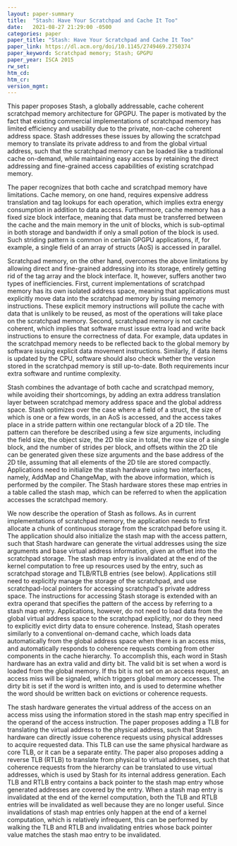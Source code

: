 ```yaml
---
layout: paper-summary
title:  "Stash: Have Your Scratchpad and Cache It Too"
date:   2021-08-27 21:29:00 -0500
categories: paper
paper_title: "Stash: Have Your Scratchpad and Cache It Too"
paper_link: https://dl.acm.org/doi/10.1145/2749469.2750374
paper_keyword: Scratchpad memory; Stash; GPGPU
paper_year: ISCA 2015
rw_set:
htm_cd:
htm_cr:
version_mgmt:
---
```


This paper proposes Stash, a globally addressable, cache coherent scratchpad memory architecture for GPGPU. 
The paper is motivated by the fact that existing commercial implementations of scratchpad memory has limited efficiency
and usability due to the private, non-cache coherent address space. Stash addresses these issues by allowing the
scratchpad memory to translate its private address to and from the global virtual address, such that the scratchpad
memory can be loaded like a traditional cache on-demand, while maintaining easy access by retaining the direct 
addressing and fine-grained access capabilities of existing scratchpad memory.

The paper recognizes that both cache and scratchpad memory have limitations. Cache memory, on one hand, requires 
expensive address translation and tag lookups for each operation, which implies extra energy consumption in addition to
data access. Furthermore, cache memory has a fixed size block interface, meaning that data must be transferred between
the cache and the main memory in the unit of blocks, which is sub-optimal in both storage and bandwidth if only
a small potion of the block is used. Such striding pattern is common in certain GPGPU applications, if, for example, a 
single field of an array of structs (AoS) is accessed in parallel.

Scratchpad memory, on the other hand, overcomes the above limitations by allowing direct and fine-grained addressing 
into its storage, entirely getting rid of the tag array and the block interface.
It, however, suffers another two types of inefficiencies.
First, current implementations of scratchpad memory has its own isolated address space, meaning that applications must
explicitly move data into the scratchpad memory by issuing memory instructions. These explicit memory instructions 
will pollute the cache with data that is unlikely to be reused, as most of the operations will take place on the
scratchpad memory.
Second, scratchpad memory is not cache coherent, which implies that software must issue extra load and write back
instructions to ensure the correctness of data. For example, data updates in the scratchpad memory needs to be reflected
back to the global memory by software issuing explicit data movement instructions. Similarly, if data
items is updated by the CPU, software should also check whether the version stored in the scratchpad memory is
still up-to-date. Both requirements incur extra software and runtime complexity.

Stash combines the advantage of both cache and scratchpad memory, while avoiding their shortcomings, by adding an extra
address translation layer between scratchpad memory address space and the global address space.
Stash optimizes over the case where a field of a struct, the size of which is one or a few words, in an AoS is accessed,
and the access takes place in a stride pattern within one rectangular block of a 2D tile.
The pattern can therefore be described using a few size arguments, including the field size, the object size, the 2D
tile size in total, the row size of a single block, and the number of strides per block, and offsets within the 2D
tile can be generated given these size arguments and the base address of the 2D tile, assuming that all elements of 
the 2D tile are stored compactly.
Applications need to initialize the stash hardware using two interfaces, namely, AddMap and ChangeMap, with the above
information, which is performed by the compiler.
The Stash hardware stores these map entries in a table called the stash map, which can be referred to when the 
application accesses the scratchpad memory.

We now describe the operation of Stash as follows. As in current implementations of scratchpad memory, the 
application needs to first allocate a chunk of continuous storage from the scratchpad before using it.
The application should also initialize the stash map with the access pattern, such that Stash hardware can generate
the virtual addresses using the size arguments and base virtual address information, given an offset into the 
scratchpad storage.
The stash map entry is invalidated at the end of the kernel computation to free up resources used by the entry,
such as scratchpad storage and TLB/RTLB entries (see below).
Applications still need to explicitly manage the storage of the scratchpad, and use scratchpad-local pointers for 
accessing scratchpad's private address space.
The instructions for accessing Stash storage is extended with an extra operand that specifies the pattern of the 
access by referring to a stash map entry.
Applications, however, do not need to load data from the global virtual address space to the scratchpad explicitly,
nor do they need to explicitly evict dirty data to ensure coherence. 
Instead, Stash operates similarly to a conventional on-demand cache, which loads data automatically from the 
global address space when there is an access miss, and automatically responds to coherence requests combing from
other components in the cache hierarchy. 
To accomplish this, each word in Stash hardware has an extra valid and dirty bit. The valid bit is set when a word 
is loaded from the global memory. If ths bit is not set on an access request, an access miss will be signaled, 
which triggers global memory accesses. 
The dirty bit is set if the word is written into, and is used to determine whether the word should be written back
on evictions or coherence requests.

The stash hardware generates the virtual address of the access on an access miss using the information stored in the
stash map entry specified in the operand of the access instruction.
The paper proposes adding a TLB for translating the virtual address to the physical address, such that Stash
hardware can directly issue coherence requests using physical addresses to acquire requested data.
This TLB can use the same physical hardware as core TLB, or it can be a separate entity. 
The paper also proposes adding a reverse TLB (RTLB) to translate from physical to virtual addresses, such that
coherence requests from the hierarchy can be translated to use virtual addresses, which is used by Stash for 
its internal address generation.
Each TLB and RTLB entry contains a back pointer to the stash map entry whose generated addresses are covered by 
the entry. 
When a stash map entry is invalidated at the end of the kernel computation, both the TLB and RTLB entries will be 
invalidated as well because they are no longer useful.
Since invalidations of stash map entries only happen at the end of a kernel computation, which is relatively
infrequent, this can be performed by walking the TLB and RTLB and invalidating entries whose back pointer value
matches the stash mao entry to be invalidated.
